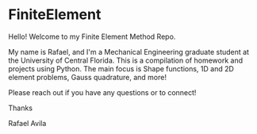 # FiniteElement

Hello! Welcome to my Finite Element Method Repo.

My name is Rafael, and I'm a Mechanical Engineering graduate student at the University of Central Florida.
This is a compilation of homework and projects using Python.
The main focus is Shape functions, 1D and 2D element problems, Gauss quadrature, and more!

Please reach out if you have any questions or to connect!


Thanks

Rafael Avila
